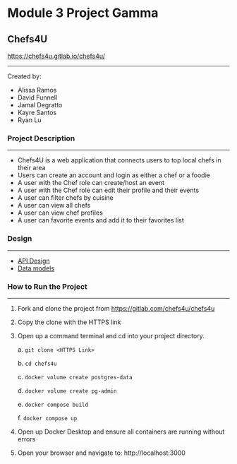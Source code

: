 # Module 3 Project Gamma

## Chefs4U

 https://chefs4u.gitlab.io/chefs4u/
 
---

Created by:

- Alissa Ramos
- David Funnell
- Jamal Degratto
- Kayre Santos
- Ryan Lu

### Project Description

---

- Chefs4U is a web application that connects users to top local chefs in their area
- Users can create an account and login as either a chef or a foodie
- A user with the Chef role can create/host an event
- A user with the Chef role can edit their profile and their events
- A user can filter chefs by cuisine
- A user can view all chefs
- A user can view chef profiles
- A user can favorite events and add it to their favorites list

### Design

---

- [API Design](docs/api-design.md)
- [Data models](docs/data-models.md)

### How to Run the Project

---

1. Fork and clone the project from https://gitlab.com/chefs4u/chefs4u

2. Copy the clone with the HTTPS link

3. Open up a command terminal and cd into your project directory.

   a. `git clone <HTTPS Link>`

   b. `cd chefs4u`

   c. `docker volume create postgres-data`

   d. `docker volume create pg-admin`

   e. `docker compose build`

   f. `docker compose up`

4. Open up Docker Desktop and ensure all containers are running without errors

5. Open your browser and navigate to: http://localhost:3000
